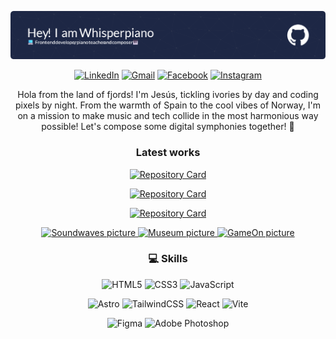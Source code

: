 ![Banner of Whisperpiano](./img/github-header-image.png)

<div align="center">

[![LinkedIn](https://img.shields.io/badge/linkedin-%230077B5.svg?style=for-the-badge&logo=linkedin&logoColor=white)](https://www.linkedin.com/in/jes%C3%BAs-alberola-herrero-896b61189/) [![Gmail](https://img.shields.io/badge/Gmail-D14836?style=for-the-badge&logo=gmail&logoColor=white)](mailto:jesusalberola90@gmail.com) [![Facebook](https://img.shields.io/badge/Facebook-%231877F2.svg?style=for-the-badge&logo=Facebook&logoColor=white)](https://www.facebook.com/jesus.alberolaherrero/) [![Instagram](https://img.shields.io/badge/Instagram-%23E4405F.svg?style=for-the-badge&logo=Instagram&logoColor=white)](https://www.instagram.com/whispers_piano/)

Hola from the land of fjords! I'm Jesús, tickling ivories by day and coding pixels by night. From the warmth of Spain to the cool vibes of Norway, I'm on a mission to make music and tech collide in the most harmonious way possible! Let's compose some digital symphonies together! 🎹

</div>

<div>

</div>

<div align="center">


### Latest works

[![Repository Card](https://github-readme-stats.vercel.app/api/pin/?username=WhisperPiano&repo=GameOn&theme=tokyonight)](https://github.com/Whisperpiano/GameOn)

[![Repository Card](https://github-readme-stats.vercel.app/api/pin/?username=NoroffFEU&repo=FED1-PE1-Whisperpiano&theme=tokyonight)](https://github.com/NoroffFEU/FED1-PE1-Whisperpiano)

[![Repository Card](https://github-readme-stats.vercel.app/api/pin/?username=WhisperPiano&repo=SemesterProject1_CommunityScienceMuseum&theme=tokyonight)](https://github.com/Whisperpiano/SemesterProject1_CommunityScienceMuseum)


<a href="https://github.com/NoroffFEU/FED1-PE1-Whisperpiano" style="max-width:100px;">
<img src="https://i.imgur.com/4yc4Jl0.jpg" alt="Soundwaves picture">
</a>
<a href="https://github.com/Whisperpiano/SemesterProject1_CommunityScienceMuseum">
<img src="https://i.imgur.com/rMU1Cno.jpg" alt="Museum picture">
</a>
<a href="https://github.com/Whisperpiano/GameOn">
<img src="https://i.imgur.com/Pg1T3JO.jpg" alt="GameOn picture">
</a>


</div>


<div align="center">

### 💻 Skills 

<div>

![HTML5](https://img.shields.io/badge/html5-%23E34F26.svg?style=for-the-badge&logo=html5&logoColor=white)
![CSS3](https://img.shields.io/badge/css3-%231572B6.svg?style=for-the-badge&logo=css3&logoColor=white)
![JavaScript](https://img.shields.io/badge/javascript-%23323330.svg?style=for-the-badge&logo=javascript&logoColor=%23F7DF1E)

</div>
<div>

![Astro](https://img.shields.io/badge/astro-%232C2052.svg?style=for-the-badge&logo=astro&logoColor=white)
![TailwindCSS](https://img.shields.io/badge/tailwindcss-%2338B2AC.svg?style=for-the-badge&logo=tailwind-css&logoColor=white)
![React](https://img.shields.io/badge/react-%2320232a.svg?style=for-the-badge&logo=react&logoColor=%2361DAFB)
![Vite](https://img.shields.io/badge/vite-%23646CFF.svg?style=for-the-badge&logo=vite&logoColor=white)

</div>
<div>

![Figma](https://img.shields.io/badge/figma-%23F24E1E.svg?style=for-the-badge&logo=figma&logoColor=white)
![Adobe Photoshop](https://img.shields.io/badge/adobe%20photoshop-%2331A8FF.svg?style=for-the-badge&logo=adobe%20photoshop&logoColor=white)

</div>


</div>